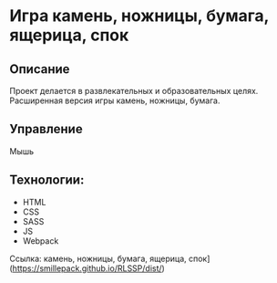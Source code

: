 # Игра камень, ножницы, бумага, ящерица, спок

## Описание
Проект делается  в развлекательных и образовательных целях. Расширенная версия игры камень, ножницы, бумага.

## Управление
Мышь

## Технологии:
* HTML
* CSS
* SASS
* JS
* Webpack

Ссылка: камень, ножницы, бумага, ящерица, спок](https://smillepack.github.io/RLSSP/dist/)

